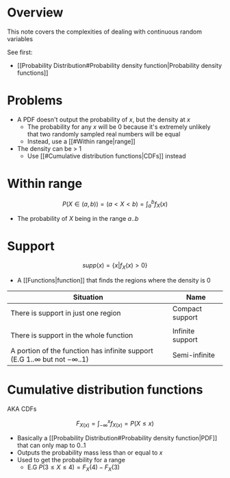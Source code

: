 # Overview
This note covers the complexities of dealing with continuous random variables

See first:
- [[Probability Distribution#Probability density function|Probability density functions]]

# Problems
- A PDF doesn't output the probability of $x$, but the density at $x$
	- The probability for any $x$ will be 0 because it's extremely unlikely that two randomly sampled real numbers will be equal
	- Instead, use a [[#Within range|range]]
- The density can be > 1
	- Use [[#Cumulative distribution functions|CDFs]] instead

# Within range
$$P(X \in (a,b)) = (a \lt X \lt b) = \int_{a}^{b} f_{X}(x)$$
- The probability of $X$ being in the range $a..b$

# Support
$$supp(x) = \{ x | f_{X}(x) \gt 0 \}$$
- A [[Functions|function]] that finds the regions where the density is 0

| Situation                                                                               | Name             |
| --------------------------------------------------------------------------------------- | ---------------- |
| There is support in just one region                                                     | Compact support  |
|                                                                                         |                  |
| There is support in the whole function                                                  | Infinite support |
| A portion of the function has infinite support (E.G $1..\infty$ but not $-\infty .. 1$) | Semi-infinite    |

# Cumulative distribution functions
AKA CDFs

$$F_{X (x)}= \int_{-\infty}^{x}f_{X (x)}= P(X \le x)$$
- Basically a [[Probability Distribution#Probability density function|PDF]] that can only map to $0..1$
- Outputs the probability mass less than or equal to $x$
- Used to get the probability for a range
	- E.G $P(3 \le X \le 4) = F_{X} (4) - F_{X} (3)$

